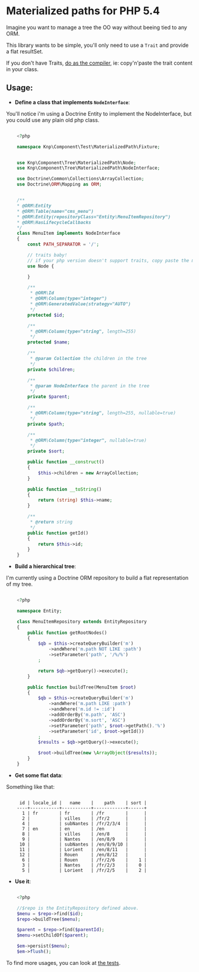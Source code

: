 # Materialized paths for PHP 5.4


Imagine you want to manage a tree the OO way without beeing tied to any ORM.

This library wants to be simple, you'll only need to use a ``Trait`` and provide a flat resultSet.

If you don't have Traits, [do as the compiler](https://wiki.php.net/rfc/horizontalreuse#static_methods), 
ie: copy'n'paste the trait content in your class.


## Usage:

* **Define a class that implements ``NodeInterface``**:

You'll notice i'm using a Doctrine Entity to implement the NodeInterface,
but you could use any plain old php class.

```php

    <?php

    namespace Knp\Component\Test\MaterializedPath\Fixture;


    use Knp\Component\Tree\MaterializedPath\Node;
    use Knp\Component\Tree\MaterializedPath\NodeInterface;

    use Doctrine\Common\Collections\ArrayCollection;
    use Doctrine\ORM\Mapping as ORM;


    /**
    * @ORM\Entity
    * @ORM\Table(name="cms_menu")
    * @ORM\Entity(repositoryClass="Entity\MenuItemRepository")
    * @ORM\HasLifecycleCallbacks
    */
    class MenuItem implements NodeInterface
    {
        const PATH_SEPARATOR = '/';

        // traits baby!
        // if your php version doesn't support traits, copy paste the methods of Knp\Component\Tree\MaterializedPath\Node
        use Node {

        }

        /**
         * @ORM\Id
         * @ORM\Column(type="integer")
         * @ORM\GeneratedValue(strategy="AUTO")
         */
        protected $id;

        /**
         * @ORM\Column(type="string", length=255)
         */
        protected $name;

        /**
         * @param Collection the children in the tree
         */
        private $children;

        /**
         * @param NodeInterface the parent in the tree
         */
        private $parent;

        /**
         * @ORM\Column(type="string", length=255, nullable=true)
         */
        private $path;

        /**
         * @ORM\Column(type="integer", nullable=true)
         */
        private $sort;

        public function __construct()
        {
            $this->children = new ArrayCollection;
        }

        public function __toString()
        {
            return (string) $this->name;
        }

        /**
         * @return string
         */
        public function getId()
        {
            return $this->id;
        }
    }

```


* **Build a hierarchical tree**:

I'm currently using a Doctrine ORM repository to build a flat representation of my tree.


```php

    <?php

    namespace Entity;

    class MenuItemRepository extends EntityRepository
    {
        public function getRootNodes()
        {
            $qb = $this->createQueryBuilder('m')
                ->andWhere('m.path NOT LIKE :path')
                ->setParameter('path', '/%/%')
            ;

            return $qb->getQuery()->execute();
        }

        public function buildTree(MenuItem $root)
        {
            $qb = $this->createQueryBuilder('m')
                ->andWhere('m.path LIKE :path')
                ->andWhere('m.id != :id')
                ->addOrderBy('m.path', 'ASC')
                ->addOrderBy('m.sort', 'ASC')
                ->setParameter('path', $root->getPath().'%')
                ->setParameter('id', $root->getId())
            ;
            $results = $qb->getQuery()->execute();

            $root->buildTree(new \ArrayObject($results));
        }
    }

```

* **Get some flat data**:

Something like that:

```

     id | locale_id |   name    |    path    | sort |
    ----+-----------+-----------+------------+------+
      1 | fr        | fr        | /fr        |      |
      2 |           | villes    | /fr/2      |      |
      4 |           | subNantes | /fr/2/3/4  |      |
      7 | en        | en        | /en        |      |
      8 |           | villes    | /en/8      |      |
      9 |           | Nantes    | /en/8/9    |      |
     10 |           | subNantes | /en/8/9/10 |      |
     11 |           | Lorient   | /en/8/11   |      |
     12 |           | Rouen     | /en/8/12   |      |
      6 |           | Rouen     | /fr/2/6    |    1 |
      3 |           | Nantes    | /fr/2/3    |    0 |
      5 |           | Lorient   | /fr/2/5    |    2 |

```

* **Use it**:

```php

    <?php

    //$repo is the EntityRepository defined above.
    $menu = $repo->find($id);
    $repo->buildTree($menu);

    $parent = $repo->find($parentId);
    $menu->setChildOf($parent);

    $em->persist($menu);
    $em->flush();

```

To find more usages, you can look at [the tests](https://github.com/knplabs/materialized-path/blob/master/src/tests/Knp/Component/Test/MaterializedPath/NodeTest.php).

